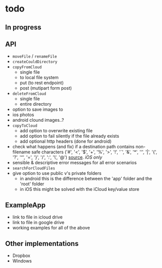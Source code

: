 # todo

## In progress
 
## API

 * `moveFile` / `renameFile`
 * `createCouldDirectory`
 * `copyFromCloud`
   * single file
   * to local file system
   * put (to rest endpoint)
   * post (mutipart form post)
 * `deleteFromCloud`
   * single file
   * entire directory
 * option to save images to 
  * ios photos
  * android clound images..?
 * `copyToCloud`
   * add option to overwrite existing file 
   * add option to fail silently if the file already exists
   * add optional http headers (done for android)
 * check what happens (and fix) if a destination path contains non-filename safe characters ('#', '<', '$', '+', '%', '>', '!', '`', '&', '*', '‘', '|', '{', '?', '“', '=', '}', '/', ':', '\\', '@') [source](http://www.mtu.edu/umc/services/digital/writing/characters-avoid/).  _iOS only_
 * sensible & descriptive error messages for all error scenarios
 * `searchForCloudFiles`
 * give option to use public v's private folders
   * in android this is the difference between the 'app' folder and the 'root' folder
   * in iOS this might be solved with the iCloud key/value store
 
## ExampleApp

 * link to file in icloud drive
 * link to file in google drive
 * working examples for all of the above
 
## Other implementations
 
 * Dropbox
 * Windows
